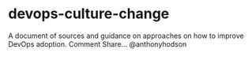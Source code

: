 # devops-culture-change
A document of sources and guidance on approaches on how to improve DevOps adoption. Comment Share... @anthonyhodson
